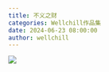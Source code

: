 ```yaml
---
title: 不义之财
categories: Wellchill作品集
date: 2024-06-23 08:00:00
author: wellchill
---
```


![](5.jpeg)